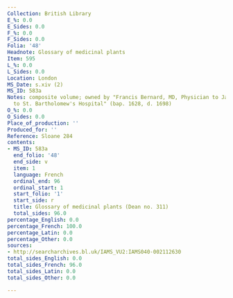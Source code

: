 ```yaml
---
Collection: British Library
E_%: 0.0
E_Sides: 0.0
F_%: 0.0
F_Sides: 0.0
Folia: '48'
Headnote: Glossary of medicinal plants
Item: 595
L_%: 0.0
L_Sides: 0.0
Location: London
MS_Date: s.xiv (2)
MS_ID: 583a
Notes: composite volume; owned by "Francis Bernard, MD, Physician to James II., and
  to St. Bartholomew's Hospital" (bap. 1628, d. 1698)
O_%: 0.0
O_Sides: 0.0
Place_of_production: ''
Produced_for: ''
Reference: Sloane 284
contents:
- MS_ID: 583a
  end_folio: '48'
  end_side: v
  item: 1
  language: French
  ordinal_end: 96
  ordinal_start: 1
  start_folio: '1'
  start_side: r
  title: Glossary of medicinal plants (Dean no. 311)
  total_sides: 96.0
percentage_English: 0.0
percentage_French: 100.0
percentage_Latin: 0.0
percentage_Other: 0.0
sources:
- http://searcharchives.bl.uk/IAMS_VU2:IAMS040-002112630
total_sides_English: 0.0
total_sides_French: 96.0
total_sides_Latin: 0.0
total_sides_Other: 0.0

---
```


